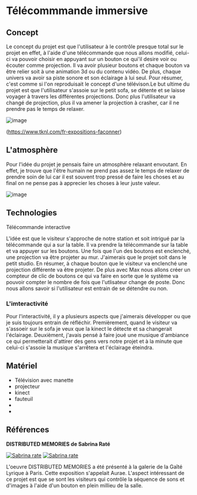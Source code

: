 # Télécommmande immersive


## Concept

Le concept du projet est que l'utilisateur à le contrôle presque total sur le projet en effet, à l'aide d'une télécommande que nous allons modifié, celui-ci va pouvoir choisir en appuyant sur un bouton ce qui'il desire voir ou écouter comme projection. Il va avoir plusieur boutons et chaque bouton va être relier soit à une animation 3d ou du contenu vidéo. De plus, chaque univers va avoir sa piste sonore et son éclairage à lui seul. Pour résumer, c'est comme si l'on reproduisait le concept d'une télévison.Le but ultime du projet est que l'utilisateur s'assoie sur le petit sofa, se détente et se laisse voyager à travers les différentes projections. Donc plus l'utilisateur va changé de projection, plus il va amener la projection à crasher, car il ne prendre pas le temps de relaxer.

![image](https://github.com/lauriehoude/projet_final/assets/89647723/c27de495-d9a7-45a2-9a89-b20792840421)

(https://www.tknl.com/fr-expositions-faconner)

## L'atmosphère

Pour l'idée du projet je pensais faire un atmosphère relaxant envoutant. En effet, je trouve que l'être humain ne prend pas assez le temps de relaxer de prendre soin de lui car il est souvent trop pressé de faire les choses et au final on ne pense pas à apprecier les choses à leur juste valeur.

![image](https://github.com/lauriehoude/projet_final/assets/89647723/2209f672-0371-4df7-9df1-610965d56f1c)

## Technologies

Télécommande interactive 

L'idée est que le visiteur s'approche de notre station et soit intrigué par la télécommande qui a sur la table. Il va prendre la télécommande sur la table et va appuyer sur les boutons. Une fois que l'un des boutons est enclenché, une projection va être projeter au mur. J'aimerais que le projet soit dans le petit studio. En résumer, à chaque bouton que le visiteur va enclenché une projection différente va être projeter. De plus avec Max nous allons créer un compteur de clic de boutons ce qui va faire en sorte que le système va pouvoir compter le nombre de fois que l'utlisateur change de poste. Donc nous allons savoir si l'utilisateur est entrain de se détendre ou non.


### L'imteractivité

Pour l'interactivité, il y a plusieurs aspects que j'aimerais développer ou que je suis toujours entrain de réfléchir. Premièrement, quand le visiteur va s'assoeir sur le sofa je veux que la kinect le détecte et sa changerait l'éclairage. Deuxièment, j'avais pensé à faire joué une musique d'ambiance ce qui permetterait d'attirer des gens vers notre projet et à la minute que celui-ci s'assoie la musique s'arrêtera et l'éclairage éteindra.

## Matériel

- Télévision avec manette 
- projecteur
- kinect
- fauteuil
- 
- 
## Références

**DISTRIBUTED MEMORIES de Sabrina Raté**



[![Sabrina rate](http://img.youtube.com/vi/dj2ouSFBUD0/0.jpg)](https://www.youtube.com/watch?v=dj2ouSFBUD0) 
[![Sabrina rate](https://youtu.be/8IeWIiVk88w/F7jPEzLGUJ4MlTmq/0.jpg)](https://www.youtube.com/embed/8IeWIiVk88w?si=F7jPEzLGUJ4MlTmq) 


L'oeuvre DISTRIBUTED MEMORIES a été présenté à la galerie de la Gaîté Lyrique à Paris. Cette exposition s'appelait Aurae. L'aspect intéressant de ce projet est que se sont les visiteurs qui contrôle la séquence de sons et d'images à l'aide d'un bouton en plein millieu de la salle.

